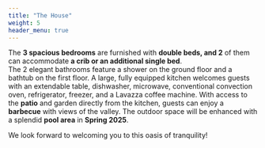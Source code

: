 ```yaml
---
title: "The House"
weight: 5
header_menu: true
---
```


The **3 spacious bedrooms** are furnished with **double beds, and 2** of them can accommodate **a crib or an additional single bed**.  
The 2 elegant bathrooms feature a shower on the ground floor and a bathtub on the first floor. A large, fully equipped kitchen welcomes guests with an extendable table, dishwasher, microwave, conventional convection oven, refrigerator, freezer, and a Lavazza coffee machine. With access to the **patio** and garden directly from the kitchen, guests can enjoy a **barbecue** with views of the valley. The outdoor space will be enhanced with a splendid **pool area** in **Spring 2025**.

We look forward to welcoming you to this oasis of tranquility!
